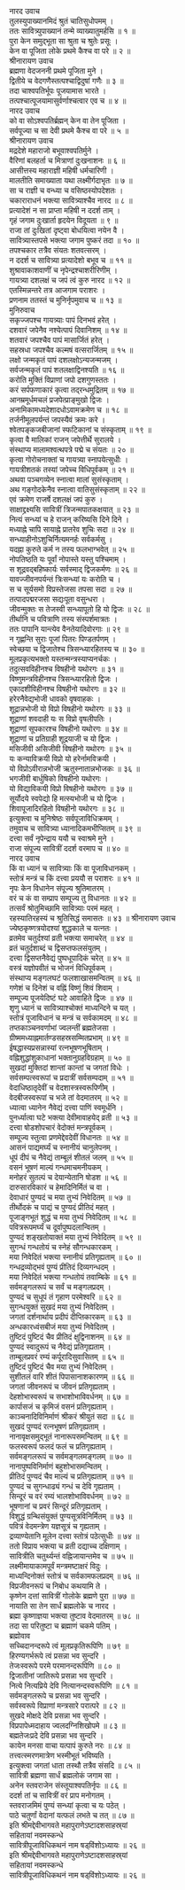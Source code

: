 नारद उवाच  
तुलस्युपाख्यानमिदं श्रुतं चातिसुधोपमम् ।  
ततः सावित्र्युपाख्यानं तन्मे व्याख्यातुमर्हसि ॥ १ ॥  
पुरा केन समुद्‌भूता सा श्रुता च श्रुतेः प्रसूः ।  
केन वा पूजिता लोके प्रथमे कैश्च वा परे ॥ २ ॥  
श्रीनारायण उवाच  
ब्रह्मणा वेदजननी प्रथमे पूजिता मुने ।  
द्वितीये च वेदगणैस्तत्पश्चाद्विदुषां गणैः ॥ ३ ॥  
तदा चाश्वपतिर्भूपः पूजयामास भारते ।  
तत्पश्चात्पूजयामासुर्वर्णाश्चत्वार एव च ॥ ४ ॥  
नारद उवाच  
को वा सोऽश्वपतिर्ब्रह्मन् केन वा तेन पूजिता ।  
सर्वपूज्या च सा देवी प्रथमे कैश्च वा परे ॥ ५ ॥  
श्रीनारायण उवाच  
मद्रदेशे महाराजो बभूवाश्वपतिर्मुने ।  
वैरिणां बलहर्ता च मित्राणां दुःखनाशनः ॥ ६ ॥  
आसीत्तस्य महाराज्ञी महिषी धर्मचारिणी ।  
मालतीति समाख्याता यथा लक्ष्मीर्गदाभृतः ॥ ७ ॥  
सा च राज्ञी च वन्ध्या च वसिष्ठस्योपदेशतः ।  
चकाराराधनं भक्त्या सावित्र्याश्चैव नारद ॥ ८ ॥  
प्रत्यादेशं न सा प्राप्ता महिषी न ददर्श ताम् ।  
गृहं जगाम दुःखार्ता हृदयेन विदूयता ॥ ९ ॥  
राजा तां दुःखितां दृष्ट्वा बोधयित्वा नयेन वै ।  
सावित्र्यास्तपसे भक्त्या जगाम पुष्करं तदा ॥ १० ॥  
तपश्चकार तत्रैव संयतः शतवत्सरम् ।  
न ददर्श च सावित्र्या प्रत्यादेशो बभूव च ॥ ११ ॥  
शुश्रावाकाशवाणीं च नृपेन्द्रश्चाशरीरिणीम् ।  
गायत्र्या दशलक्षं च जपं त्वं कुरु नारद ॥ १२ ॥  
एतस्मिन्नन्तरे तत्र आजगाम पराशरः ।  
प्रणनाम ततस्तं च मुनिर्नृपमुवाच च ॥ १३ ॥  
मुनिरुवाच  
सकृज्जपश्च गायत्र्याः पापं दिनभवं हरेत् ।  
दशवारं जपेनैव नश्येत्पापं दिवानिशम् ॥ १४ ॥  
शतवारं जपश्चैव पापं मासार्जितं हरेत् ।  
सहस्रधा जपश्चैव कल्मषं वत्सरार्जितम् ॥ १५ ॥  
लक्षो जन्मकृतं पापं दशलक्षोऽन्यजन्मजम् ।  
सर्वजन्मकृतं पापं शतलक्षाद्विनश्यति ॥ १६ ॥  
करोति मुक्तिं विप्राणां जपो दशगुणस्ततः ।  
करं सर्पफणाकारं कृत्वा तद्‌रन्धमुद्रितम् ॥ १७ ॥  
आनम्रमूर्धमचलं प्रजपेत्प्राङ्‌मुखो द्विजः ।  
अनामिकामध्यदेशादधोऽवामक्रमेण च ॥ १८ ॥  
तर्जनीमूलपर्यन्तं जपस्यैवं क्रमः करे ।  
श्वेतपङ्‌कजबीजानां स्फटिकानां च संस्कृताम् ॥ १९ ॥  
कृत्वा वै मालिकां राजन् जपेत्तीर्थे सुरालये ।  
संस्थाप्य मालामश्वत्थपत्रे पद्मे च संयतः ॥ २० ॥  
कृत्वा गोरोचनाक्तां च गायत्र्या स्नापयेत्सुधीः ।  
गायत्रीशतकं तस्यां जपेच्च विधिपूर्वकम् ॥ २१ ॥  
अथवा पञ्चगव्येन स्नात्वा मालां सुसंस्कृताम् ।  
अथ गङ्‌गोदकेनैव स्नात्वा वातिसुसंस्कृताम् ॥ २२ ॥  
एवं क्रमेण राजर्षे दशलक्षं जपं कुरु ।  
साक्षाद्द्रक्ष्यसि सावित्रीं त्रिजन्मपातकक्षयात् ॥ २३ ॥  
नित्यं सन्ध्यां च हे राजन् करिष्यसि दिने दिने ।  
मध्याह्ने चापि सायाह्ने प्रातरेव शुचिः सदा ॥ २४ ॥  
सन्ध्याहीनोऽशुचिर्नित्यमनर्हः सर्वकर्मसु ।  
यदह्ना कुरुते कर्म न तस्य फलभाग्भवेत् ॥ २५ ॥  
नोपतिष्ठति यः पूर्वां नोपास्ते यस्तु पश्चिमाम् ।  
स शूद्रवद्‌बहिष्कार्यः सर्वस्माद्‌ द्विजकर्मणः ॥ २६ ॥  
यावज्जीवनपर्यन्तं त्रिःसन्ध्यां यः करोति च ।  
स च सूर्यसमो विप्रस्तेजसा तपसा सदा ॥ २७ ॥  
तत्पादपद्मरजसा सद्यःपूता वसुन्धरा ।  
जीवन्मुक्तः स तेजस्वी सन्ध्यापूतो हि यो द्विजः ॥ २८ ॥  
तीर्थानि च पवित्राणि तस्य संस्पर्शमात्रतः ।  
ततः पापानि यान्त्येव वैनतेयादिवोरगाः ॥ २९ ॥  
न गृह्णन्ति सुराः पूजां पितरः पिण्डतर्पणम् ।  
स्वेच्छया च द्विजातेश्च त्रिसन्ध्यारहितस्य च ॥ ३० ॥  
मूलप्रकृत्यभक्तो यस्तन्मन्त्रस्याप्यनर्चकः ।  
तदुत्सवविहीनश्च विषहीनो यथोरगः ॥ ३१ ॥  
विष्णुमन्त्रविहीनश्च त्रिसन्ध्यारहितो द्विजः ।  
एकादशीविहीनश्च विषहीनो यथोरगः ॥ ३२ ॥  
हरेरनैवेद्यभोजी धावको वृषवाहकः ।  
शूद्रान्नभोजी यो विप्रो विषहीनो यथोरगः ॥ ३३ ॥  
शूद्राणां शवदाही यः स विप्रो वृषलीपतिः ।  
शूद्राणां सूपकारश्च विषहीनो यथोरगः ॥ ३४ ॥  
शूद्राणां च प्रतिग्राही शूद्रयाजी च यो द्विजः ।  
मसिजीवी असिजीवी विषहीनो यथोरगः ॥ ३५ ॥  
यः कन्याविक्रयी विप्रो यो हरेर्नामविक्रयी ।  
यो विप्रोऽवीरान्नभोजी ऋतुस्नातान्नभोजकः ॥ ३६ ॥  
भगजीवी बार्धुषिको विषहीनो यथोरगः ।  
यो विद्याविकयी विप्रो विषहीनो यथोरगः ॥ ३७ ॥  
सूर्योदये स्वपेद्यो हि मत्स्यभोजी च यो द्विजः ।  
शिवापूजादिरहितो विषहीनो यथोरगः ॥ ३८ ॥  
इत्युक्त्वा च मुनिश्रेष्ठः सर्वपूजाविधिक्रमम् ।  
तमुवाच च सावित्र्या ध्यानादिकमभीप्सितम् ॥ ३९ ॥  
दत्त्वा सर्वं नृपेन्द्राय ययौ च स्वाश्रमे मुने ।  
राजा संपूज्य सावित्रीं ददर्श वरमाप च ॥ ४० ॥  
नारद उवाच  
किं वा ध्यानं च सावित्र्याः किं वा पूजाविधानकम् ।  
स्तोत्रं मन्त्रं च किं दत्त्वा प्रययौ स पराशरः ॥ ४१ ॥  
नृपः केन विधानेन संपूज्य श्रुतिमातरम् ।  
वरं च कं वा सम्प्राप सम्पूज्य तु विधानतः ॥ ४२ ॥  
तत्सर्वं श्रोतुमिच्छामि सावित्र्याः परमं महत् ।  
रहस्यातिरहस्यं च श्रुतिसिद्धं समासतः ॥ ४३ ॥
श्रीनारायण उवाच  
ज्येष्ठकृष्णत्रयोदश्यां शुद्धकाले च यत्‍नतः ।  
व्रतमेव चतुर्दश्यां व्रती भक्त्या समाचरेत् ॥ ४४ ॥  
व्रतं चतुर्दशाब्दं च द्विसप्तफलसंयुतम् ।  
दत्त्वा द्विसप्तनैवेद्यं पुष्पधूपादिकं चरेत् ॥ ४५ ॥  
वस्त्रं यज्ञोपवीतं च भोजनं विधिपूर्वकम् ।  
संस्थाप्य मङ्‌गलघटं फलशाखासमन्वितम् ॥ ४६ ॥  
गणेशं च दिनेशं च वह्निं विष्णुं शिवं शिवाम् ।  
सम्पूज्य पूजयेदिष्टं घटे आवाहिते द्विजः ॥ ४७ ॥  
शृणु ध्यानं च सावित्र्याश्चोक्तं माध्यन्दिने च यत् ।  
स्तोत्रं पूजाविधानं च मन्त्रं च सर्वकामदम् ॥ ४८ ॥  
तप्तकाञ्चनवर्णाभां ज्वलन्तीं ब्रह्मतेजसा ।  
ग्रीष्ममध्याह्नमार्तण्डसहस्रसम्मितप्रभाम् ॥ ४९ ॥  
ईषद्धास्यप्रसन्नास्यां रत्‍नभूषणभूषिताम् ।  
वह्निशुद्धांशुकाधानां भक्तानुग्रहविग्रहाम् ॥ ५० ॥  
सुखदां मुक्तिदां शान्तां कान्तां च जगतां विधेः ।  
सर्वसम्पत्स्वरूपां च प्रदात्रीं सर्वसम्पदाम् ॥ ५१ ॥  
वेदाधिष्ठातृदेवीं च वेदशास्त्रस्वरूपिणीम् ।  
वेदबीजस्वरूपां च भजे तां वेदमातरम् ॥ ५२ ॥  
ध्यात्वा ध्यानेन नैवेद्यं दत्त्वा पाणिं स्वमूर्धनि ।  
पुनर्ध्यात्वा घटे भक्त्या देवीमावाहयेद्‌ व्रती ॥ ५३ ॥  
दत्त्वा षोडशोपचारं वेदोक्तं मन्त्रपूर्वकम् ।  
सम्पूज्य स्तुत्वा प्रणमेद्देवदेवीं विधानतः ॥ ५४ ॥  
आसनं पाद्यमर्घ्यं च स्नानीयं चानुलेपनम् ।  
धूपं दीपं च नैवेद्यं ताम्बूलं शीतलं जलम् ॥ ५५ ॥  
वसनं भूषणं माल्यं गन्धमाचमनीयकम् ।  
मनोहरं सुतल्पं च देयान्येतानि षोडश ॥ ५६ ॥  
दारुसारविकारं च हेमादिनिर्मितं च वा ।  
देवाधारं पुण्यदं च मया तुभ्यं निवेदितम् ॥ ५७ ॥  
तीर्थोदकं च पाद्यं च पुण्यदं प्रीतिदं महत् ।  
पूजाङ्‌गभूतं शुद्धं च मया तुभ्यं निवेदितम् ॥ ५८ ॥  
पवित्ररूपमर्घ्यं च दूर्वापुष्पदलान्वितम् ।  
पुण्यदं शङ्‌खतोयाक्तं मया तुभ्यं निवेदितम् ॥ ५९ ॥  
सुगन्धं गन्धतोयं च स्नेहं सौगन्धकारकम् ।  
मया निवेदितं भक्त्या स्नानीयं प्रतिगृह्यताम् ॥ ६० ॥  
गन्धद्रव्योद्‍भवं पुण्यं प्रीतिदं दिव्यगन्धदम् ।  
मया निवेदितं भक्त्या गन्धतोयं तवाम्बिके ॥ ६१ ॥  
सर्वमङ्‌गलरूपं च सर्वं च मङ्‌गलप्रदम् ।  
पुण्यदं च सुधूपं तं गृहाण परमेश्वरि ॥ ६२ ॥  
सुगन्धयुक्तं सुखदं मया तुभ्यं निवेदितम् ।  
जगतां दर्शनार्थाय प्रदीपं दीप्तिकारकम् ॥ ६३ ॥  
अन्धकारध्वंसबीजं मया तुभ्यं निवेदितम् ।  
तुष्टिदं पुष्टिदं चैव प्रीतिदं क्षुद्विनाशनम् ॥ ६४ ॥  
पुण्यदं स्वादुरूपं च नैवेद्यं प्रतिगृह्यताम् ।  
ताम्बूलप्रवरं रम्यं कर्पूरादिसुवासितम् ॥ ६५ ॥  
तुष्टिदं पुष्टिदं चैव मया तुभ्यं निवेदितम् ।  
सुशीतलं वारि शीतं पिपासानाशकारणम् ॥ ६६ ॥  
जगतां जीवनरूपं च जीवनं प्रतिगृह्यताम् ।  
देहशोभास्वरूपं च सभाशोभाविवर्धनम् ॥ ६७ ॥  
कार्पासजं च कृमिजं वसनं प्रतिगृह्यताम् ।  
काञ्चनादिविनिर्माणं श्रीकरं श्रीयुतं सदा ॥ ६८ ॥  
सुखदं पुण्यदं रत्‍नभूषणं प्रतिगृह्यताम् ।  
नानावृक्षसमुद्‌भूतं नानारूपसमन्वितम् ॥ ६९ ॥  
फलस्वरूपं फलदं फलं च प्रतिगृह्यताम् ।  
सर्वमङ्‌गलरूपं च सर्वमङ्‌गलमङ्‌गलम् ॥ ७० ॥  
नानापुष्पविनिर्माणं बहुशोभासमन्वितम् ।  
प्रीतिदं पुण्यदं चैव माल्यं च प्रतिगृह्यताम् ॥ ७१ ॥  
पुण्यदं च सुगन्धाढ्यं गन्धं च देवि गृह्यताम् ।  
सिन्दूरं च वरं रम्यं भालशोभाविवर्धनम् ॥ ७२ ॥  
भूषणानां च प्रवरं सिन्दूरं प्रतिगृह्यताम् ।  
विशुद्धं ग्रन्थिसंयुक्तं पुण्यसूत्रविनिर्मितम् ॥ ७३ ॥  
पवित्रं वेदमन्त्रेण यज्ञसूत्रं च गृह्यताम् ।  
द्रव्याण्येतानि मूलेन दत्त्वा स्तोत्रं पठेत्सुधीः ॥ ७४ ॥  
ततो विप्राय भक्त्या च व्रती दद्याच्च दक्षिणाम् ।  
सावित्रीति चतुर्थ्यन्तं वह्निजायान्तमेव च ॥ ७५ ॥  
लक्ष्मीमायाकामपूर्वं मन्त्रमष्टाक्षरं विदुः ।  
माध्यन्दिनोक्तं स्तोत्रं च सर्वकामफलप्रदम् ॥ ७६ ॥  
विप्रजीवनरूपं च निबोध कथयामि ते ।  
कृष्णेन दत्तां सावित्रीं गोलोके ब्रह्मणे पुरा ॥ ७७ ॥  
नायाति सा तेन सार्धं ब्रह्मलोके च नारद ।  
ब्रह्मा कृष्णाज्ञया भक्त्या तुष्टाव वेदमातरम् ॥ ७८ ॥  
तदा सा परितुष्टा च ब्रह्माणं चकमे पतिम् ।  
ब्रह्मोवाव  
सच्चिदानन्दरूपे त्वं मूलप्रकृतिरूपिणि ॥ ७९ ॥  
हिरण्यगर्भरूपे त्वं प्रसन्ना भव सुन्दरि ।  
तेजःस्वरूपे परमे परमानन्दरूपिणि ॥ ८० ॥  
द्विजातीनां जातिरूपे प्रसन्ना भव सुन्दरि ।  
नित्ये नित्यप्रिये देवि नित्यानन्दस्वरूपिणि ॥ ८१ ॥  
सर्वमङ्‌गलरूपे च प्रसन्ना भव सुन्दरि ।  
सर्वस्वरूपे विप्राणां मन्त्रसारे परात्परे ॥ ८२ ॥  
सुखदे मोक्षदे देवि प्रसन्ना भव सुन्दरि ।  
विप्रपापेध्मदाहाय ज्वलदग्निशिखोपमे ॥ ८३ ॥  
बह्मतेजःप्रदे देवि प्रसन्ना भव सुन्दरि ।  
कायेन मनसा वाचा यत्पापं कुरुते नरः ॥ ८४ ॥  
तत्त्वत्स्मरणमात्रेण भस्मीभूतं भविष्यति ।  
इत्युक्त्वा जगतां धाता तस्थौ तत्रैव संसदि ॥ ८५ ॥  
सावित्री ब्रह्मणा सार्धं ब्रह्मलोकं जगाम सा ।  
अनेन स्तवराजेन संस्तूयाश्वपतिर्नृपः ॥ ८६ ॥  
ददर्श तां च सावित्रीं वरं प्राप मनोगतम् ।  
स्तवराजमिमं पुण्यं सन्ध्यां कृत्वा च यः पठेत् ।  
पाठे चतुर्णां वेदानां यत्फलं लभते च तत् ॥ ८७ ॥  
इति श्रीमद्देवीभागवते महापुराणेऽष्टादशसाहस्र्यां  
सहितायां नवमस्कन्धे  
सावित्रीपूजाविधिकथनं नाम षड्‌विंशोऽध्यायः ॥ २६ ॥  
इति श्रीमद्देवीभागवते महापुराणेऽष्टादशसाहस्र्यां  
सहितायां नवमस्कन्धे  
सावित्रीपूजाविधिकथनं नाम षड्‌विंशोऽध्यायः ॥ २६ ॥

